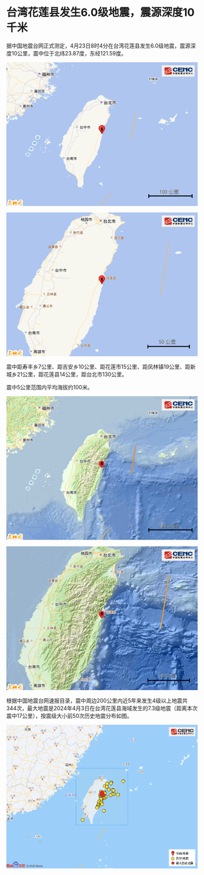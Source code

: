# 台湾花莲县发生6.0级地震，震源深度10千米

据中国地震台网正式测定，4月23日8时4分在台湾花莲县发生6.0级地震，震源深度10公里，震中位于北纬23.87度，东经121.59度。

![035d673b5c8d2118f9dacb2b90cb8484.jpg](https://raw.githubusercontent.com/qqhsx/qqnews_image/main/2024/04/23/台湾花莲县发生6.0级地震，震源深度10千米/035d673b5c8d2118f9dacb2b90cb8484.jpg)

![38aba62506de41b69858eb5e674b617c.jpg](https://raw.githubusercontent.com/qqhsx/qqnews_image/main/2024/04/23/台湾花莲县发生6.0级地震，震源深度10千米/38aba62506de41b69858eb5e674b617c.jpg)

震中距寿丰乡7公里、距吉安乡10公里、距花莲市15公里、距凤林镇19公里、距新城乡21公里，距花莲县14公里，距台北市130公里。

震中5公里范围内平均海拔约100米。

![141713a1a888890cf3e225163f08c104.jpg](https://raw.githubusercontent.com/qqhsx/qqnews_image/main/2024/04/23/台湾花莲县发生6.0级地震，震源深度10千米/141713a1a888890cf3e225163f08c104.jpg)

![0e9bd1c81efcf3e5dab134ed507ce593.jpg](https://raw.githubusercontent.com/qqhsx/qqnews_image/main/2024/04/23/台湾花莲县发生6.0级地震，震源深度10千米/0e9bd1c81efcf3e5dab134ed507ce593.jpg)

根据中国地震台网速报目录，震中周边200公里内近5年来发生4级以上地震共344次，最大地震是2024年4月3日在台湾花莲县海域发生的7.3级地震（距离本次震中17公里），按震级大小前50次历史地震分布如图。

![5511d65830c3fe742aa11a60c5e51f17.jpg](https://raw.githubusercontent.com/qqhsx/qqnews_image/main/2024/04/23/台湾花莲县发生6.0级地震，震源深度10千米/5511d65830c3fe742aa11a60c5e51f17.jpg)

